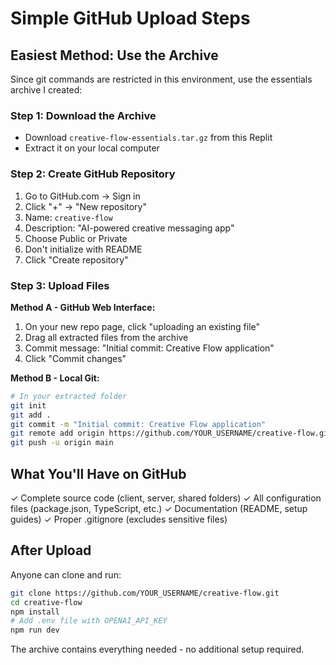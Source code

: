 # Simple GitHub Upload Steps

## Easiest Method: Use the Archive

Since git commands are restricted in this environment, use the essentials archive I created:

### Step 1: Download the Archive
- Download `creative-flow-essentials.tar.gz` from this Replit
- Extract it on your local computer

### Step 2: Create GitHub Repository
1. Go to GitHub.com → Sign in
2. Click "+" → "New repository"
3. Name: `creative-flow`
4. Description: "AI-powered creative messaging app"
5. Choose Public or Private
6. Don't initialize with README
7. Click "Create repository"

### Step 3: Upload Files
**Method A - GitHub Web Interface:**
1. On your new repo page, click "uploading an existing file"
2. Drag all extracted files from the archive
3. Commit message: "Initial commit: Creative Flow application"
4. Click "Commit changes"

**Method B - Local Git:**
```bash
# In your extracted folder
git init
git add .
git commit -m "Initial commit: Creative Flow application"
git remote add origin https://github.com/YOUR_USERNAME/creative-flow.git
git push -u origin main
```

## What You'll Have on GitHub

✓ Complete source code (client, server, shared folders)
✓ All configuration files (package.json, TypeScript, etc.)
✓ Documentation (README, setup guides)
✓ Proper .gitignore (excludes sensitive files)

## After Upload

Anyone can clone and run:
```bash
git clone https://github.com/YOUR_USERNAME/creative-flow.git
cd creative-flow
npm install
# Add .env file with OPENAI_API_KEY
npm run dev
```

The archive contains everything needed - no additional setup required.